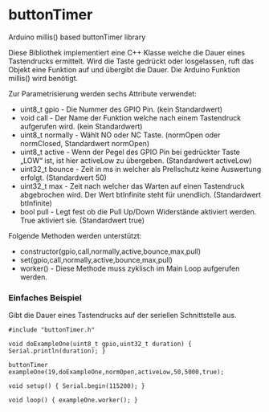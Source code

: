 # buttonTimer
Arduino millis() based buttonTimer library

Diese Bibliothek implementiert eine C++ Klasse welche die Dauer eines Tastendrucks ermittelt. Wird die Taste gedrückt
oder losgelassen, ruft das Objekt eine Funktion auf und übergibt die Dauer. Die Arduino Funktion millis() wird benötigt.

Zur Parametrisierung werden sechs Attribute verwendet:

* uint8_t gpio - Die Nummer des GPIO Pin. (kein Standardwert)
* void call - Der Name der Funktion welche nach einem Tastendruck aufgerufen wird. (kein Standardwert)
* uint8_t normally - Wählt NO oder NC Taste. (normOpen oder normClosed, Standardwert normOpen)
* uint8_t active - Wenn der Pegel des GPIO Pin bei gedrückter Taste „LOW“ ist, ist hier activeLow zu übergeben. (Standardwert activeLow)
* uint32_t bounce - Zeit in ms in welcher als Prellschutz keine Auswertung erfolgt. (Standardwert 50)
* uint32_t max - Zeit nach welcher das Warten auf einen Tastendruck abgebrochen wird. Der Wert btInfinite steht für unendlich. (Standardwert btInfinite)
* bool pull - Legt fest ob die Pull Up/Down Widerstände aktiviert werden. True aktiviert sie. (Standardwert true)

Folgende Methoden werden unterstützt:

* constructor(gpio,call,normally,active,bounce,max,pull)
* set(gpio,call,normally,active,bounce,max,pull)
* worker() - Diese Methode muss zyklisch im Main Loop aufgerufen werden.

### Einfaches Beispiel
Gibt die Dauer eines Tastendrucks auf der seriellen Schnittstelle aus.

    #include "buttonTimer.h"
    
    void doExampleOne(uint8_t gpio,uint32_t duration) { Serial.println(duration); }
    
    buttonTimer exampleOne(19,doExampleOne,normOpen,activeLow,50,5000,true);
    
    void setup() { Serial.begin(115200); }
    
    void loop() { exampleOne.worker(); }